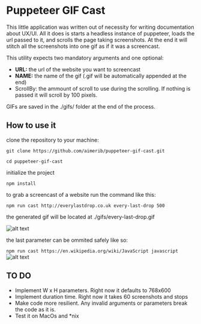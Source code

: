 # Puppeteer GIF Cast

This little application was written out of necessity for writing documentation about UX/UI. All it does is starts a headless instance of puppeteer, loads the url passed to it, and scrolls the page taking screenshots. At the end it will stitch all the screenshots into one gif as if it was a screencast.

This utility expects two mandatory arguments and one optional:
* **URL:** the url of the website you want to screencast
* **NAME:** the name of the gif (.gif will be automatically appended at the end)
* ScrollBy: the ammount of scroll to use during the scrolling. If nothing is passed it will scroll by 100 pixels.

GIFs are saved in the ./gifs/ folder at the end of the process.

## How to use it
clone the repository to your machine:

`git clone https://github.com/aimerib/puppeteer-gif-cast.git`

`cd puppeteer-gif-cast`

initialize the project

`npm install`

to grab a screencast of a website run the command like this:

`npm run cast http://everylastdrop.co.uk every-last-drop 500`

the generated gif will be located at ./gifs/every-last-drop.gif

![alt text](https://raw.githubusercontent.com/aimerib/aimerib.github.io/master/images/every-last-drop.gif "UK's Every Last Drop website screencast")

the last parameter can be ommited safely like so:

`npm run cast https://en.wikipedia.org/wiki/JavaScript javascript`
![alt text](https://raw.githubusercontent.com/aimerib/aimerib.github.io/master/images/javascript.gif "Wikipedia's Javascript article")

## TO DO
* Implement W x H parameters. Right now it defaults to 768x600
* Implement duration time. Right now it takes 60 screenshots and stops
* Make code more resilient. Any invalid arguments or parameters break the code as it is.
* Test it on MacOs and *nix